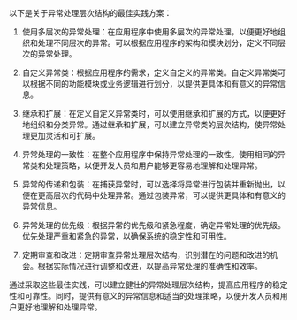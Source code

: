 以下是关于异常处理层次结构的最佳实践方案：

1. 使用多层次的异常处理：在应用程序中使用多层次的异常处理，以便更好地组织和处理不同层次的异常。可以根据应用程序的架构和模块划分，定义不同层次的异常处理。

2. 自定义异常类：根据应用程序的需求，定义自定义的异常类。自定义异常类可以根据不同的功能模块或业务逻辑进行划分，以提供更具体和有意义的异常信息。

3. 继承和扩展：在定义自定义异常类时，可以使用继承和扩展的方式，以便更好地组织和分类异常。通过继承和扩展，可以建立异常类的层次结构，使异常处理更加灵活和可扩展。

4. 异常处理的一致性：在整个应用程序中保持异常处理的一致性。使用相同的异常类和处理策略，以便开发人员和用户能够更容易地理解和处理异常。

5. 异常的传递和包装：在捕获异常时，可以选择将异常进行包装并重新抛出，以便在更高层次的代码中处理异常。通过包装异常，可以提供更具体和有意义的异常信息。

6. 异常处理的优先级：根据异常的优先级和紧急程度，确定异常处理的优先级。优先处理严重和紧急的异常，以确保系统的稳定性和可用性。

7. 定期审查和改进：定期审查异常处理层次结构，识别潜在的问题和改进的机会。根据实际情况进行调整和改进，以提高异常处理的准确性和效率。

通过采取这些最佳实践，可以建立健壮的异常处理层次结构，提高应用程序的稳定性和可靠性。同时，提供有意义的异常信息和适当的处理策略，以便开发人员和用户更好地理解和处理异常。